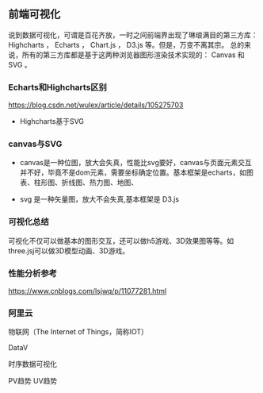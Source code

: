 ## 前端可视化


说到数据可视化，可谓是百花齐放，一时之间前端界出现了琳琅满目的第三方库： Highcharts ， Echarts ， Chart.js ， D3.js 等。但是，万变不离其宗。
总的来说，所有的第三方库都是基于这两种浏览器图形渲染技术实现的： Canvas 和 SVG 。

### Echarts和Highcharts区别
https://blog.csdn.net/wulex/article/details/105275703
- Highcharts基于SVG

### canvas与SVG
- canvas是一种位图，放大会失真，性能比svg要好，canvas与页面元素交互并不好，毕竟不是dom元素，需要坐标确定位置。基本框架是echarts，如图表、柱形图、折线图、热力图、地图、

- svg 是一种矢量图，放大不会失真,基本框架是 D3.js

### 可视化总结
可视化不仅可以做基本的图形交互，还可以做h5游戏、3D效果图等等。如three.jsj可以做3D模型动画、3D游戏。

### 性能分析参考
https://www.cnblogs.com/lsjwq/p/11077281.html



### 阿里云 
物联网（The Internet of Things，简称IOT）

DataV

时序数据可视化

PV趋势
UV趋势













